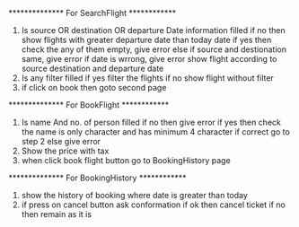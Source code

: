 ************** For SearchFlight ************

1. Is source OR destination OR departure Date  information filled
    if no then show flights with greater departure date than today date
    if yes then check the any of them empty, give error
       else 
        if source and destionation same, give error
        if date is wrrong, give error
    show flight according to source destination and departure date
2. Is any filter filled
    if yes filter the flights
    if no show flight without filter
3. if click on book then goto second page



************** For BookFlight ************

1. Is name And no. of person filled
    if no then give error
    if yes then check the name is only character and has minimum 4 character
        if correct go to step 2
        else give error
2. Show the price with tax
3. when click book flight button go to BookingHistory page



************** For BookingHistory ************

1. show the history of booking where date is greater than today
2. if press on cancel button ask conformation
    if ok then cancel ticket
    if no then remain as it is